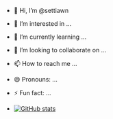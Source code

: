 - 👋 Hi, I’m @settiawn
- 👀 I’m interested in ...
- 🌱 I’m currently learning ...
- 💞️ I’m looking to collaborate on ...
- 📫 How to reach me ...
- 😄 Pronouns: ...
- ⚡ Fun fact: ...

- [![GitHub stats](https://github-readme-stats.vercel.app/api?username=settiawn)](https://github.com/settiawn)


<!---
settiawn/settiawn is a ✨ special ✨ repository because its `README.md` (this file) appears on your GitHub profile.
You can click the Preview link to take a look at your changes.
--->
